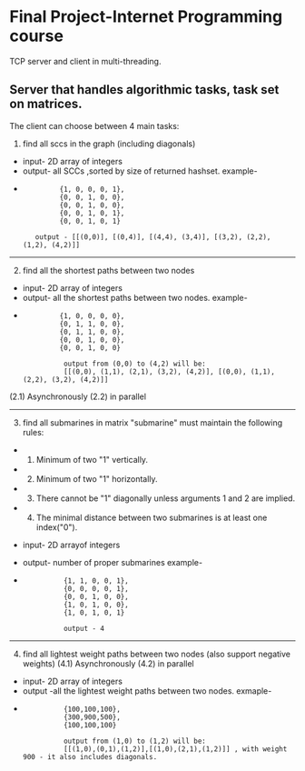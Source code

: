 # Final Project-Internet Programming course

TCP server and client in multi-threading.

Server that handles algorithmic tasks, task set on matrices.
------------------------------------------------------------------
The client can choose between 4 main tasks:
1. find all sccs in the graph (including diagonals)
- input- 2D array of integers
- output- all SCCs ,sorted by size of returned hashset.
example-
-
               {1, 0, 0, 0, 1},
               {0, 0, 1, 0, 0},
               {0, 0, 1, 0, 0},
               {0, 0, 1, 0, 1},
               {0, 0, 1, 0, 1}

         output - [[(0,0)], [(0,4)], [(4,4), (3,4)], [(3,2), (2,2), (1,2), (4,2)]] 


-------------------------------------------------------------------
2. find all the shortest paths between two nodes
- input- 2D array of integers
- output- all the shortest paths between two nodes.
example-
-
               {1, 0, 0, 0, 0},
               {0, 1, 1, 0, 0},
               {0, 1, 1, 0, 0},
               {0, 0, 1, 0, 0},
               {0, 0, 1, 0, 0}

                output from (0,0) to (4,2) will be:
                [[(0,0), (1,1), (2,1), (3,2), (4,2)], [(0,0), (1,1), (2,2), (3,2), (4,2)]]
(2.1) Asynchronously
(2.2) in parallel 

-------------------------------------------------------------------
3. find all submarines in matrix
"submarine" must maintain the following rules:
- 1) Minimum of two "1" vertically.
- 2) Minimum of two "1" horizontally.
- 3) There cannot be "1" diagonally unless arguments 1 and 2 are implied.
- 4) The minimal distance between two submarines is at least one index("0").

- input- 2D arrayof integers
- output- number of proper submarines
example-
-
                {1, 1, 0, 0, 1},
                {0, 0, 0, 0, 1},
                {0, 0, 1, 0, 0},
                {1, 0, 1, 0, 0},
                {1, 0, 1, 0, 1}

                output - 4

-------------------------------------------------------------------
4. find all lightest weight paths between two nodes (also support negative weights)
(4.1) Asynchronously
(4.2) in parallel
- input- 2D array of integers 
- output -all the lightest weight paths between two nodes.
exmaple-
-
                {100,100,100},
                {300,900,500},
                {100,100,100}

                output from (1,0) to (1,2) will be:
                [[(1,0),(0,1),(1,2)],[(1,0),(2,1),(1,2)]] , with weight 900 - it also includes diagonals.
